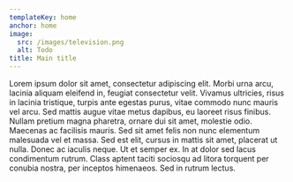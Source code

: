 ```yaml
---
templateKey: home
anchor: home
image:
  src: /images/television.png
  alt: Todo
title: Main title
---
```

<p>
Lorem ipsum dolor sit amet, consectetur adipiscing elit. Morbi urna arcu, lacinia aliquam eleifend in, feugiat consectetur velit. Vivamus ultricies, risus in lacinia tristique, turpis ante egestas purus, vitae commodo nunc mauris vel arcu. Sed mattis augue vitae metus dapibus, eu laoreet risus finibus. Nullam pretium magna pharetra, ornare dui sit amet, molestie odio. Maecenas ac facilisis mauris. Sed sit amet felis non nunc elementum malesuada vel et massa. Sed est elit, cursus in mattis sit amet, placerat ut nulla. Donec ac iaculis neque. Ut et semper ex. In at dolor sed lacus condimentum rutrum. Class aptent taciti sociosqu ad litora torquent per conubia nostra, per inceptos himenaeos. Sed in rutrum lectus.
</p>